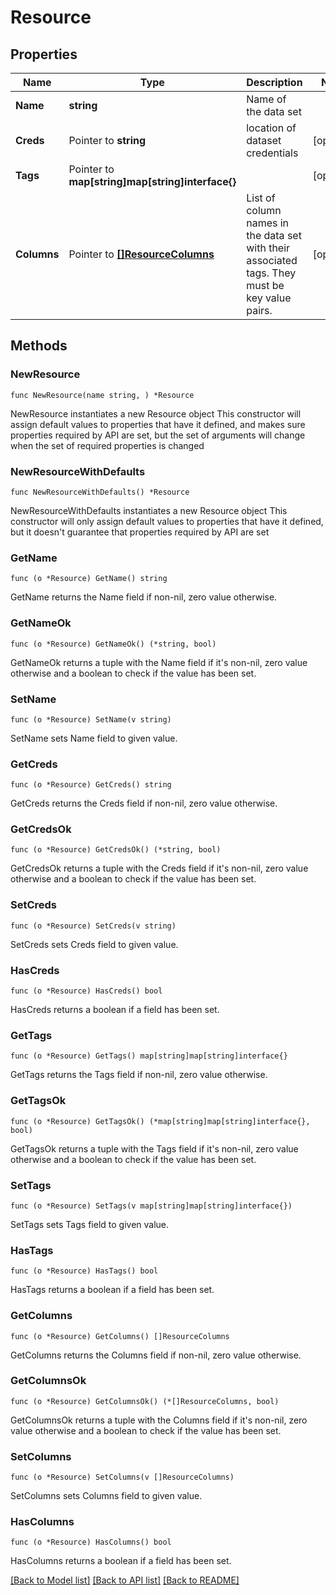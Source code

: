 # Resource

## Properties

Name | Type | Description | Notes
------------ | ------------- | ------------- | -------------
**Name** | **string** | Name of the data set | 
**Creds** | Pointer to **string** | location of dataset credentials | [optional] 
**Tags** | Pointer to **map[string]map[string]interface{}** |  | [optional] 
**Columns** | Pointer to [**[]ResourceColumns**](ResourceColumns.md) | List of column names in the data set with their associated tags. They must be key value pairs. | [optional] 

## Methods

### NewResource

`func NewResource(name string, ) *Resource`

NewResource instantiates a new Resource object
This constructor will assign default values to properties that have it defined,
and makes sure properties required by API are set, but the set of arguments
will change when the set of required properties is changed

### NewResourceWithDefaults

`func NewResourceWithDefaults() *Resource`

NewResourceWithDefaults instantiates a new Resource object
This constructor will only assign default values to properties that have it defined,
but it doesn't guarantee that properties required by API are set

### GetName

`func (o *Resource) GetName() string`

GetName returns the Name field if non-nil, zero value otherwise.

### GetNameOk

`func (o *Resource) GetNameOk() (*string, bool)`

GetNameOk returns a tuple with the Name field if it's non-nil, zero value otherwise
and a boolean to check if the value has been set.

### SetName

`func (o *Resource) SetName(v string)`

SetName sets Name field to given value.


### GetCreds

`func (o *Resource) GetCreds() string`

GetCreds returns the Creds field if non-nil, zero value otherwise.

### GetCredsOk

`func (o *Resource) GetCredsOk() (*string, bool)`

GetCredsOk returns a tuple with the Creds field if it's non-nil, zero value otherwise
and a boolean to check if the value has been set.

### SetCreds

`func (o *Resource) SetCreds(v string)`

SetCreds sets Creds field to given value.

### HasCreds

`func (o *Resource) HasCreds() bool`

HasCreds returns a boolean if a field has been set.

### GetTags

`func (o *Resource) GetTags() map[string]map[string]interface{}`

GetTags returns the Tags field if non-nil, zero value otherwise.

### GetTagsOk

`func (o *Resource) GetTagsOk() (*map[string]map[string]interface{}, bool)`

GetTagsOk returns a tuple with the Tags field if it's non-nil, zero value otherwise
and a boolean to check if the value has been set.

### SetTags

`func (o *Resource) SetTags(v map[string]map[string]interface{})`

SetTags sets Tags field to given value.

### HasTags

`func (o *Resource) HasTags() bool`

HasTags returns a boolean if a field has been set.

### GetColumns

`func (o *Resource) GetColumns() []ResourceColumns`

GetColumns returns the Columns field if non-nil, zero value otherwise.

### GetColumnsOk

`func (o *Resource) GetColumnsOk() (*[]ResourceColumns, bool)`

GetColumnsOk returns a tuple with the Columns field if it's non-nil, zero value otherwise
and a boolean to check if the value has been set.

### SetColumns

`func (o *Resource) SetColumns(v []ResourceColumns)`

SetColumns sets Columns field to given value.

### HasColumns

`func (o *Resource) HasColumns() bool`

HasColumns returns a boolean if a field has been set.


[[Back to Model list]](../README.md#documentation-for-models) [[Back to API list]](../README.md#documentation-for-api-endpoints) [[Back to README]](../README.md)


